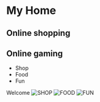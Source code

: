 # My Home
## Online shopping
## Online gaming

* Shop
* Food
* Fun

Welcome
![SHOP](http://aguidetoanaheim.com/wp-content/uploads/2014/09/Anaheim-Shopping-Near-Disneyland-e1410736366369.jpg)
![FOOD](http://citilinecafe.com/wp-content/uploads/2015/12/Combo-with-any-burger-with-French-Fries-Fountain-Drink.jpg)
![FUN](http://thumbpress.com/wp-content/uploads/2013/12/funny-theater-screen-submarine-diver.jpg)
